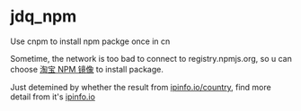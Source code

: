 # jdq_npm
Use cnpm to install npm packge once in cn


Sometime, the network is too bad to connect to registry.npmjs.org, so u can choose [淘宝 NPM 镜像](http://npm.taobao.org/) to install package.

Just detemined by whether the result from [ipinfo.io/country](ipinfo.io/country), find more detail from it's [ipinfo.io](http://ipinfo.io/)
